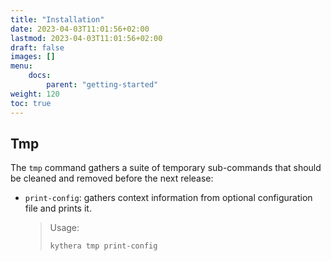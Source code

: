 ```yaml
---
title: "Installation"
date: 2023-04-03T11:01:56+02:00
lastmod: 2023-04-03T11:01:56+02:00
draft: false
images: []
menu:
    docs:
        parent: "getting-started"
weight: 120
toc: true
---
```


## Tmp

The `tmp` command gathers a suite of temporary sub-commands that should be cleaned and removed
before the next release:
- `print-config`: gathers context information from optional configuration file and prints it.
  > Usage:
  > ```shell
  > kythera tmp print-config
  > ```